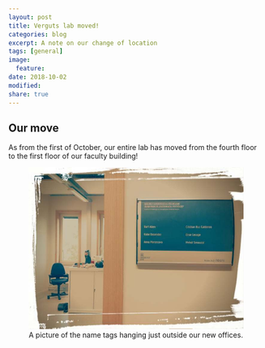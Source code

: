 ```yaml
---
layout: post
title: Verguts lab moved!
categories: blog
excerpt: A note on our change of location
tags: [general]
image:
  feature:
date: 2018-10-02
modified:
share: true
---
```


## Our move

As from the first of October, our entire lab has moved from the fourth floor to the first floor of our faculty building!   

<figure>
  <img src="/images/offices.jpg"
       alt="A sneak peak on our office">
  <figcaption>A picture of the name tags hanging just outside our new offices.</figcaption>
</figure>
